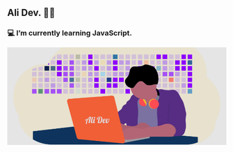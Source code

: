 ## Ali Dev. :man_technologist:

### :computer: I’m currently learning JavaScript.

<img
  src="https://github.com/AliAbukahil/AliAbukahil/blob/main/Screenshot%20from%202021-05-10%2015-01-33.png"
  alt="svg"
/>

<!--
**AliAbukahil/AliAbukahil** is a ✨ 🔭 I’m currently working on learning JS✨ repository because its `README.md` (this file) appears on your GitHub profile.

Here are some ideas to get you started:

- 🔭 I’m currently working on ...
- 🌱 I’m currently learning ...
- 👯 I’m looking to collaborate on ...
- 🤔 I’m looking for help with ...
- 💬 Ask me about ...
- 📫 How to reach me: ...
- 😄 Pronouns: ...
- ⚡ Fun fact: ...
-->
